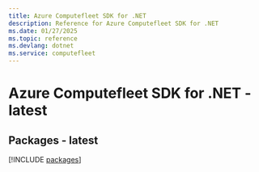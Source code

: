 ```yaml
---
title: Azure Computefleet SDK for .NET
description: Reference for Azure Computefleet SDK for .NET
ms.date: 01/27/2025
ms.topic: reference
ms.devlang: dotnet
ms.service: computefleet
---
```

# Azure Computefleet SDK for .NET - latest
## Packages - latest
[!INCLUDE [packages](computefleet-index.md)]